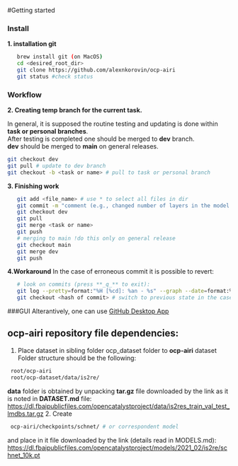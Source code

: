 #Getting started

### Install
**1. installation git**
```bash
   brew install git (on MacOS)
   cd <desired_root_dir>
   git clone https://github.com/alexnkorovin/ocp-airi
   git status #check status
```
### Workflow
**2. Creating temp branch for the current task.**

In general, it is supposed the routine testing and updating is done within **task or personal branches**.</br>
After testing is completed one should be merged to **dev** branch.</br>
**dev** should be merged to **main** on general releases.</br>
 ```bash
 git checkout dev
 git pull # update to dev branch
 git checkout -b <task or name> # pull to task or personal branch
```
**3. Finishing work**
```bash
   git add <file_name> # use * to select all files in dir
   git commit -m "comment (e.g., changed number of layers in the model X"
   git checkout dev
   git pull
   git merge <task or name>
   git push
   # merging to main !do this only on general release
   git checkout main
   git merge dev
   git push
```
**4.Workaround**
In the case of erroneous commit it is possible to revert:
```bash
   # look on commits (press **_q_** to exit):
   git log --pretty=format:"%H [%cd]: %an - %s" --graph --date=format:%c
   git checkout <hash of commit> # switch to previous state in the case of 
```
###GUI
Alterantively, one can use [GitHub Desktop App](https://desktop.github.com/)
## ocp-airi repository file dependencies:
1. Place dataset in sibling folder ocp_dataset folder to **ocp-airi** dataset
Folder structure should be the following:
```bash
 root/ocp-airi
 root/ocp-dataset/data/is2re/
```
**data** folder is obtained by unpacking **tar.gz** file downloaded by the link
as it is noted in **DATASET.md** file:
https://dl.fbaipublicfiles.com/opencatalystproject/data/is2res_train_val_test_lmdbs.tar.gz
2. Create 
```bash
 ocp-airi/checkpoints/schnet/ # or correspondent model
```
and place in it file downloaded by the link (details read in MODELS.md):</br>
https://dl.fbaipublicfiles.com/opencatalystproject/models/2021_02/is2re/schnet_10k.pt